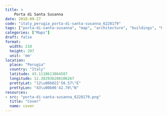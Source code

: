 ```yaml
---
title: > 
    Porta di Santa Susanna
date: 2018-09-27
code: "italy_perugia_porta-di-santa-susanna_6228179"
tags: ["porta-di-santa-susanna", "map", "architecture", "buildings", "Perugia", "Italy"]
categories: ["Maps"]
draft: false
format:
  width: 210
  height: 297
  unit: 'mm'
location:
  place: "Perugia"
  country: "Italy"
  latitude: 43.1118613864587
  longitude: 12.382936208106267
  prettyLat: "12\u00b022'58.57\"E"
  prettyLon: "43\u00b06'42.70\"N"
resources:
- src: "porta-di-santa-susanna_6228179.png"
  title: "Cover"
  name: cover
---
```

